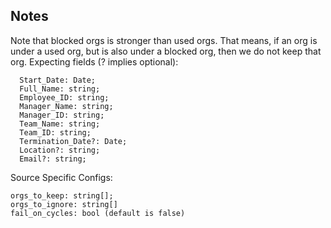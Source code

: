 ## Notes
Note that blocked orgs is stronger than used orgs.
That means, if an org is under a used org, but is also under a blocked org,
then we do not keep that org.
Expecting fields (? implies optional):
```
  Start_Date: Date;
  Full_Name: string;
  Employee_ID: string;
  Manager_Name: string;
  Manager_ID: string;
  Team_Name: string;
  Team_ID: string;
  Termination_Date?: Date;
  Location?: string;
  Email?: string;
```

Source Specific Configs:
```
orgs_to_keep: string[];
orgs_to_ignore: string[]
fail_on_cycles: bool (default is false)
```
